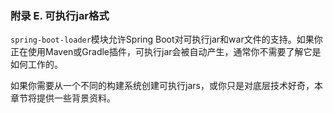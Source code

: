 ### 附录 E. 可执行jar格式

`spring-boot-loader`模块允许Spring Boot对可执行jar和war文件的支持。如果你正在使用Maven或Gradle插件，可执行jar会被自动产生，通常你不需要了解它是如何工作的。

如果你需要从一个不同的构建系统创建可执行jars，或你只是对底层技术好奇，本章节将提供一些背景资料。
